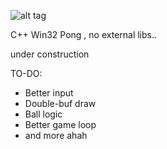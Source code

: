 ![alt tag](http://i.imgur.com/TF802CR.png)

C++ Win32 Pong , no external libs..

under construction

TO-DO:
* Better input
* Double-buf draw
* Ball logic
* Better game loop
* and more ahah



